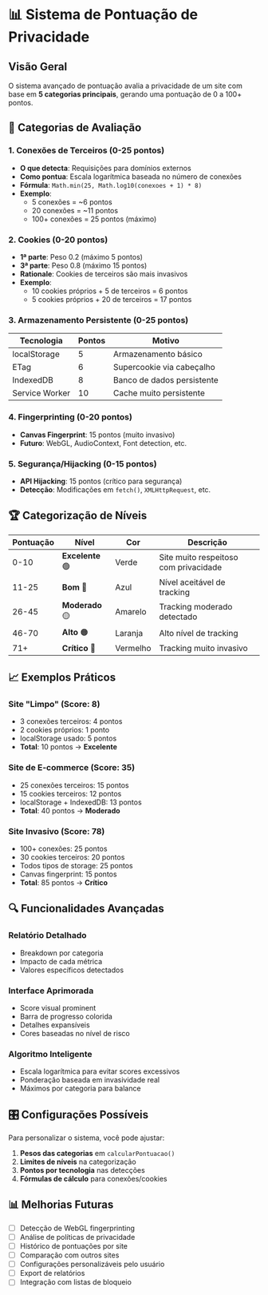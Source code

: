 # 📊 Sistema de Pontuação de Privacidade

## Visão Geral

O sistema avançado de pontuação avalia a privacidade de um site com base em **5 categorias principais**, gerando uma pontuação de 0 a 100+ pontos.

## 🎯 Categorias de Avaliação

### 1. **Conexões de Terceiros** (0-25 pontos)
- **O que detecta**: Requisições para domínios externos
- **Como pontua**: Escala logarítmica baseada no número de conexões
- **Fórmula**: `Math.min(25, Math.log10(conexoes + 1) * 8)`
- **Exemplo**: 
  - 5 conexões = ~6 pontos
  - 20 conexões = ~11 pontos
  - 100+ conexões = 25 pontos (máximo)

### 2. **Cookies** (0-20 pontos)
- **1ª parte**: Peso 0.2 (máximo 5 pontos)
- **3ª parte**: Peso 0.8 (máximo 15 pontos)
- **Rationale**: Cookies de terceiros são mais invasivos
- **Exemplo**:
  - 10 cookies próprios + 5 de terceiros = 6 pontos
  - 5 cookies próprios + 20 de terceiros = 17 pontos

### 3. **Armazenamento Persistente** (0-25 pontos)
| Tecnologia | Pontos | Motivo |
|------------|--------|--------|
| localStorage | 5 | Armazenamento básico |
| ETag | 6 | Supercookie via cabeçalho |
| IndexedDB | 8 | Banco de dados persistente |
| Service Worker | 10 | Cache muito persistente |

### 4. **Fingerprinting** (0-20 pontos)
- **Canvas Fingerprint**: 15 pontos (muito invasivo)
- **Futuro**: WebGL, AudioContext, Font detection, etc.

### 5. **Segurança/Hijacking** (0-15 pontos)
- **API Hijacking**: 15 pontos (crítico para segurança)
- **Detecção**: Modificações em `fetch()`, `XMLHttpRequest`, etc.

## 🏆 Categorização de Níveis

| Pontuação | Nível | Cor | Descrição |
|-----------|-------|-----|-----------|
| 0-10 | **Excelente** 🟢 | Verde | Site muito respeitoso com privacidade |
| 11-25 | **Bom** 🔵 | Azul | Nível aceitável de tracking |
| 26-45 | **Moderado** 🟡 | Amarelo | Tracking moderado detectado |
| 46-70 | **Alto** 🟠 | Laranja | Alto nível de tracking |
| 71+ | **Crítico** 🔴 | Vermelho | Tracking muito invasivo |

## 📈 Exemplos Práticos

### Site "Limpo" (Score: 8)
- 3 conexões terceiros: 4 pontos
- 2 cookies próprios: 1 ponto
- localStorage usado: 5 pontos
- **Total**: 10 pontos → **Excelente**

### Site de E-commerce (Score: 35)
- 25 conexões terceiros: 15 pontos
- 15 cookies terceiros: 12 pontos
- localStorage + IndexedDB: 13 pontos
- **Total**: 40 pontos → **Moderado**

### Site Invasivo (Score: 78)
- 100+ conexões: 25 pontos
- 30 cookies terceiros: 20 pontos
- Todos tipos de storage: 25 pontos
- Canvas fingerprint: 15 pontos
- **Total**: 85 pontos → **Crítico**

## 🔍 Funcionalidades Avançadas

### **Relatório Detalhado**
- Breakdown por categoria
- Impacto de cada métrica
- Valores específicos detectados

### **Interface Aprimorada**
- Score visual prominent
- Barra de progresso colorida
- Detalhes expansíveis
- Cores baseadas no nível de risco

### **Algoritmo Inteligente**
- Escala logarítmica para evitar scores excessivos
- Ponderação baseada em invasividade real
- Máximos por categoria para balance

## 🎛️ Configurações Possíveis

Para personalizar o sistema, você pode ajustar:

1. **Pesos das categorias** em `calcularPontuacao()`
2. **Limites de níveis** na categorização
3. **Pontos por tecnologia** nas detecções
4. **Fórmulas de cálculo** para conexões/cookies

## 📊 Melhorias Futuras

- [ ] Detecção de WebGL fingerprinting
- [ ] Análise de políticas de privacidade
- [ ] Histórico de pontuações por site
- [ ] Comparação com outros sites
- [ ] Configurações personalizáveis pelo usuário
- [ ] Export de relatórios
- [ ] Integração com listas de bloqueio